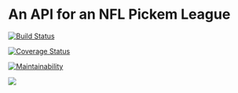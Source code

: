 # An API for an NFL Pickem League

[![Build Status](https://travis-ci.com/jdpatton44/pickem-api-v2.svg?branch=master)](https://travis-ci.com/jdpatton44/pickem-api-v2)

[![Coverage Status](https://coveralls.io/repos/github/jdpatton44/pickem-api-v2/badge.svg?branch=master)](https://coveralls.io/github/jdpatton44/pickem-api-v2?branch=master)

[![Maintainability](https://api.codeclimate.com/v1/badges/de29158670be8fdd8b93/maintainability)](https://codeclimate.com/github/jdpatton44/pickem-api-v2/maintainability)

<a href="https://codeclimate.com/github/jdpatton44/pickem-api-v2/test_coverage"><img src="https://api.codeclimate.com/v1/badges/de29158670be8fdd8b93/test_coverage" /></a>

